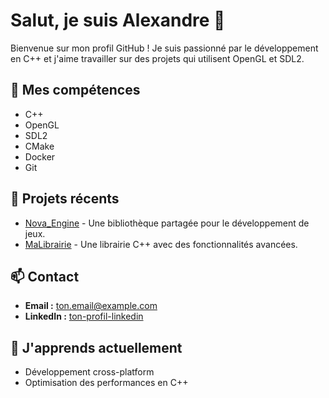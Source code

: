 # Salut, je suis Alexandre 👋

Bienvenue sur mon profil GitHub ! Je suis passionné par le développement en C++ et j'aime travailler sur des projets qui utilisent OpenGL et SDL2. 

## 🔧 Mes compétences
- C++
- OpenGL
- SDL2
- CMake
- Docker
- Git

## 🚀 Projets récents
- [Nova_Engine](lien_vers_ton_projet) - Une bibliothèque partagée pour le développement de jeux.
- [MaLibrairie](lien_vers_ton_autre_projet) - Une librairie C++ avec des fonctionnalités avancées.

## 📫 Contact
- **Email :** ton.email@example.com
- **LinkedIn :** [ton-profil-linkedin](lien_vers_ton_linkedin)

## 🌱 J'apprends actuellement
- Développement cross-platform
- Optimisation des performances en C++
